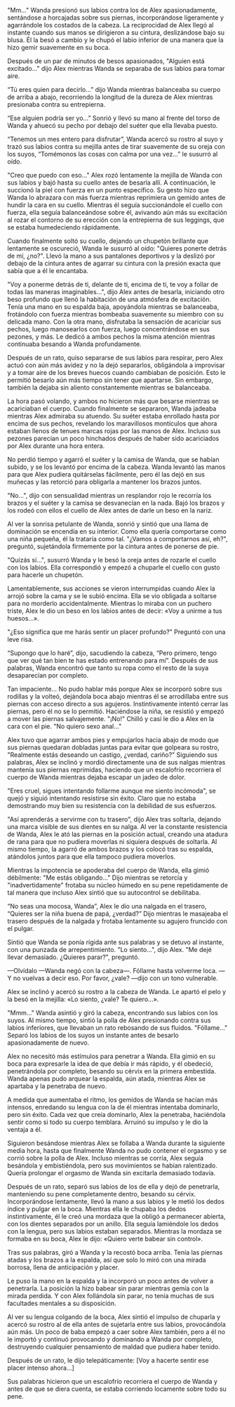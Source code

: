 
"Mm..." Wanda presionó sus labios contra los de Alex apasionadamente, sentándose a horcajadas sobre sus piernas, incorporándose ligeramente y agarrándole los costados de la cabeza. La reciprocidad de Alex llegó al instante cuando sus manos se dirigieron a su cintura, deslizándose bajo su blusa. Él la besó a cambio y le chupó el labio inferior de una manera que la hizo gemir suavemente en su boca.

Después de un par de minutos de besos apasionados, "Alguien está excitado..." dijo Alex mientras Wanda se separaba de sus labios para tomar aire.

“Tú eres quien para decirlo…” dijo Wanda mientras balanceaba su cuerpo de arriba a abajo, recorriendo la longitud de la dureza de Alex mientras presionaba contra su entrepierna.

“Ese alguien podría ser yo…” Sonrió y llevó su mano al frente del torso de Wanda y ahuecó su pecho por debajo del suéter que ella llevaba puesto.

“Tenemos un mes entero para disfrutar”, Wanda acercó su rostro al suyo y trazó sus labios contra su mejilla antes de tirar suavemente de su oreja con los suyos, “Tomémonos las cosas con calma por una vez…” le susurró al oído.

"Creo que puedo con eso..." Alex rozó lentamente la mejilla de Wanda con sus labios y bajó hasta su cuello antes de besarla allí. A continuación, le succionó la piel con fuerza en un punto específico. Su gesto hizo que Wanda lo abrazara con más fuerza mientras reprimiera un gemido antes de hundir la cara en su cuello. Mientras él seguía succionándole el cuello con fuerza, ella seguía balanceándose sobre él, avivando aún más su excitación al rozar el contorno de su erección con la entrepierna de sus leggings, que se estaba humedeciendo rápidamente.

Cuando finalmente soltó su cuello, dejando un chupetón brillante que lentamente se oscureció, Wanda le susurró al oído: "Quieres ponerte detrás de mí, ¿no?". Llevó la mano a sus pantalones deportivos y la deslizó por debajo de la cintura antes de agarrar su cintura con la presión exacta que sabía que a él le encantaba.

"Voy a ponerme detrás de ti, delante de ti, encima de ti, te voy a follar de todas las maneras imaginables...", dijo Alex antes de besarla, iniciando otro beso profundo que llenó la habitación de una atmósfera de excitación. Tenía una mano en su espalda baja, apoyándola mientras se balanceaba, frotándolo con fuerza mientras bombeaba suavemente su miembro con su delicada mano. Con la otra mano, disfrutaba la sensación de acariciar sus pechos, luego manosearlos con fuerza, luego concentrándose en sus pezones, y más. Le dedicó a ambos pechos la misma atención mientras continuaba besando a Wanda profundamente.

Después de un rato, quiso separarse de sus labios para respirar, pero Alex actuó con aún más avidez y no la dejó separarlos, obligándola a improvisar y a tomar aire de los breves huecos cuando cambiaban de posición. Esto le permitió besarlo aún más tiempo sin tener que apartarse. Sin embargo, también la dejaba sin aliento constantemente mientras se balanceaba.

La hora pasó volando, y ambos no hicieron más que besarse mientras se acariciaban el cuerpo. Cuando finalmente se separaron, Wanda jadeaba mientras Alex admiraba su atuendo. Su suéter estaba enrollado hasta por encima de sus pechos, revelando los maravillosos montículos que ahora estaban llenos de tenues marcas rojas por las manos de Alex. Incluso sus pezones parecían un poco hinchados después de haber sido acariciados por Alex durante una hora entera.

No perdió tiempo y agarró el suéter y la camisa de Wanda, que se habían subido, y se los levantó por encima de la cabeza. Wanda levantó las manos para que Alex pudiera quitárselas fácilmente, pero él las dejó en sus muñecas y las retorció para obligarla a mantener los brazos juntos.

"No...", dijo con sensualidad mientras un resplandor rojo le recorría los brazos y el suéter y la camisa se desvanecían en la nada. Bajó los brazos y los rodeó con ellos el cuello de Alex antes de darle un beso en la nariz.

Al ver la sonrisa petulante de Wanda, sonrió y sintió que una llama de dominación se encendía en su interior. Como ella quería comportarse como una niña pequeña, él la trataría como tal. "¿Vamos a comportarnos así, eh?", preguntó, sujetándola firmemente por la cintura antes de ponerse de pie.

"Quizás sí...", susurró Wanda y le besó la oreja antes de rozarle el cuello con los labios. Ella correspondió y empezó a chuparle el cuello con gusto para hacerle un chupetón.

Lamentablemente, sus acciones se vieron interrumpidas cuando Alex la arrojó sobre la cama y se le subió encima. Ella se vio obligada a soltarse para no morderlo accidentalmente. Mientras lo miraba con un puchero triste, Alex le dio un beso en los labios antes de decir: «Voy a unirme a tus huesos...».

"¿Eso significa que me harás sentir un placer profundo?" Preguntó con una leve risa.

“Supongo que lo haré”, dijo, sacudiendo la cabeza, “Pero primero, tengo que ver qué tan bien te has estado entrenando para mí”. Después de sus palabras, Wanda encontró que tanto su ropa como el resto de la suya desaparecían por completo.

Tan impaciente... No pudo hablar más porque Alex se incorporó sobre sus rodillas y la volteó, dejándola boca abajo mientras él se arrodillaba entre sus piernas con acceso directo a sus agujeros. Instintivamente intentó cerrar las piernas, pero él no se lo permitió. Haciéndose la niña, se resistió y empezó a mover las piernas salvajemente. "¡No!" Chilló y casi le dio a Alex en la cara con el pie. "No quiero sexo anal..."

Alex tuvo que agarrar ambos pies y empujarlos hacia abajo de modo que sus piernas quedaran dobladas juntas para evitar que golpeara su rostro, "Realmente estás deseando un castigo, ¿verdad, cariño?" Siguiendo sus palabras, Alex se inclinó y mordió directamente una de sus nalgas mientras mantenía sus piernas reprimidas, haciendo que un escalofrío recorriera el cuerpo de Wanda mientras dejaba escapar un jadeo de dolor.

"Eres cruel, sigues intentando follarme aunque me siento incómoda", se quejó y siguió intentando resistirse sin éxito. Claro que no estaba demostrando muy bien su resistencia con la debilidad de sus esfuerzos.

"Así aprenderás a servirme con tu trasero", dijo Alex tras soltarla, dejando una marca visible de sus dientes en su nalga. Al ver la constante resistencia de Wanda, Alex le ató las piernas en la posición actual, creando una atadura de rana para que no pudiera moverlas ni siquiera después de soltarla. Al mismo tiempo, la agarró de ambos brazos y los colocó tras su espalda, atándolos juntos para que ella tampoco pudiera moverlos.

Mientras la impotencia se apoderaba del cuerpo de Wanda, ella gimió débilmente: "Me estás obligando..." Dijo mientras se retorcía y "inadvertidamente" frotaba su núcleo húmedo en su pene repetidamente de tal manera que incluso Alex sintió que su autocontrol se debilitaba.

“No seas una mocosa, Wanda”, Alex le dio una nalgada en el trasero, “Quieres ser la niña buena de papá, ¿verdad?” Dijo mientras le masajeaba el trasero después de la nalgada y frotaba lentamente su agujero fruncido con el pulgar.

Sintió que Wanda se ponía rígida ante sus palabras y se detuvo al instante, con una punzada de arrepentimiento. "Lo siento...", dijo Alex. "Me dejé llevar demasiado. ¿Quieres parar?", preguntó.

—Olvídalo —Wanda negó con la cabeza—. Fóllame hasta volverme loca. —Y no vuelvas a decir eso. Por favor, ¿vale? —dijo con un tono vulnerable.

Alex se inclinó y acercó su rostro a la cabeza de Wanda. Le apartó el pelo y la besó en la mejilla: «Lo siento, ¿vale? Te quiero...».

"Mmm..." Wanda asintió y giró la cabeza, encontrando sus labios con los suyos. Al mismo tiempo, sintió la polla de Alex presionando contra sus labios inferiores, que llevaban un rato rebosando de sus fluidos. "Fóllame..." Separó los labios de los suyos un instante antes de besarlo apasionadamente de nuevo.

Alex no necesitó más estímulos para penetrar a Wanda. Ella gimió en su boca para expresarle la idea de que debía ir más rápido, y él obedeció, penetrándola por completo, besando su cérvix en la primera embestida. Wanda apenas pudo arquear la espalda, aún atada, mientras Alex se apartaba y la penetraba de nuevo.

A medida que aumentaba el ritmo, los gemidos de Wanda se hacían más intensos, enredando su lengua con la de él mientras intentaba dominarlo, pero sin éxito. Cada vez que creía dominarlo, Alex la penetraba, haciéndola sentir como si todo su cuerpo temblara. Arruinó su impulso y le dio la ventaja a él.

Siguieron besándose mientras Alex se follaba a Wanda durante la siguiente media hora, hasta que finalmente Wanda no pudo contener el orgasmo y se corrió sobre la polla de Alex. Incluso mientras se corría, Alex seguía besándola y embistiéndola, pero sus movimientos se habían ralentizado. Quería prolongar el orgasmo de Wanda sin excitarla demasiado todavía.

Después de un rato, separó sus labios de los de ella y dejó de penetrarla, manteniendo su pene completamente dentro, besando su cérvix. Incorporándose lentamente, llevó la mano a sus labios y le metió los dedos índice y pulgar en la boca. Mientras ella le chupaba los dedos instintivamente, él le creó una mordaza que la obligó a permanecer abierta, con los dientes separados por un anillo. Ella seguía lamiéndole los dedos con la lengua, pero sus labios estaban separados. Mientras la mordaza se formaba en su boca, Alex le dijo: «Quiero verte babear sin control».

Tras sus palabras, giró a Wanda y la recostó boca arriba. Tenía las piernas atadas y los brazos a la espalda, así que solo lo miró con una mirada borrosa, llena de anticipación y placer.

Le puso la mano en la espalda y la incorporó un poco antes de volver a penetrarla. La posición la hizo babear sin parar mientras gemía con la mirada perdida. Y con Alex follándola sin parar, no tenía muchas de sus facultades mentales a su disposición.

Al ver su lengua colgando de la boca, Alex sintió el impulso de chuparla y acercó su rostro al de ella antes de sujetarla entre sus labios, provocándola aún más. Un poco de baba empezó a caer sobre Alex también, pero a él no le importó y continuó provocando y dominando a Wanda por completo, destruyendo cualquier pensamiento de maldad que pudiera haber tenido.

Después de un rato, le dijo telepáticamente: [Voy a hacerte sentir ese placer intenso ahora…]

Sus palabras hicieron que un escalofrío recorriera el cuerpo de Wanda y antes de que se diera cuenta, se estaba corriendo locamente sobre todo su pene.
